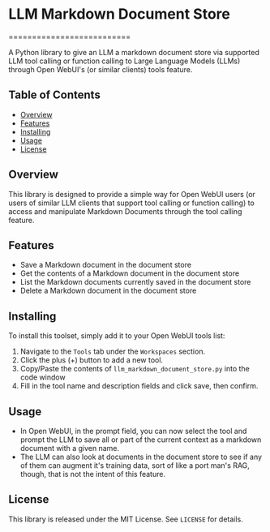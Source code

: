# **LLM Markdown Document Store**
==========================

A Python library to give an LLM a markdown document store via supported LLM tool calling or function calling to Large Language Models (LLMs) through Open WebUI's (or similar clients) tools feature.

**Table of Contents**
-----------------

* [Overview](#overview)
* [Features](#features)
* [Installing](#installing)
* [Usage](#usage)
* [License](#license)

**Overview**
------------

This library is designed to provide a simple way for Open WebUI users (or users of similar LLM clients that support tool calling or function calling) to access and manipulate Markdown Documents through the tool calling feature.

**Features**
------------

* Save a Markdown document in the document store
* Get the contents of a Markdown document in the document store
* List the Markdown documents currently saved in the document store
* Delete a Markdown document in the document store

**Installing**
---------

To install this toolset, simply add it to your Open WebUI tools list:

1. Navigate to the `Tools` tab under the `Workspaces` section.
2. Click the plus (+) button to add a new tool.
3. Copy/Paste the contents of `llm_markdown_document_store.py` into the code window
4. Fill in the tool name and description fields and click save, then confirm.

**Usage**
--------------------

* In Open WebUI, in the prompt field, you can now select the tool and prompt the LLM to save all or part of the current context as a markdown document with a given name.
* The LLM can also look at documents in the document store to see if any of them can augment it's training data, sort of like a port man's RAG, though, that is not the intent of this feature.

**License**
----------

This library is released under the MIT License. See `LICENSE` for details.
